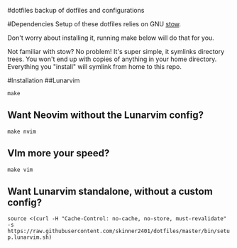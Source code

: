 #dotfiles
backup of dotfiles and configurations

#Dependencies
Setup of these dotfiles relies on GNU [stow](https://www.gnu.org/software/stow).

Don't worry about installing it, running make below will do that for you.

Not familiar with stow? No problem! It's super simple, it symlinks directory trees. You won't end up with copies of anything in your home directory. Everything you "install" will symlink from home to this repo. 

#Installation
##Lunarvim

```make```

## Want Neovim without the Lunarvim config?

```make nvim```

## VIm more your speed?

```make vim```

## Want Lunarvim standalone, without a custom config?

```source <(curl -H "Cache-Control: no-cache, no-store, must-revalidate" -s https://raw.githubusercontent.com/skinner2401/dotfiles/master/bin/setup.lunarvim.sh)```
